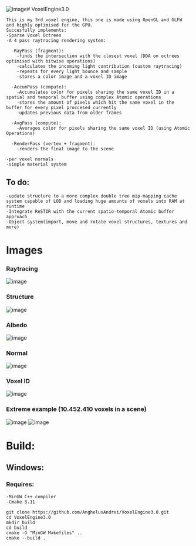 ![image](https://github.com/user-attachments/assets/a9490327-ebea-4086-9ff0-3b72658fab3a)# VoxelEngine3.0
```
This is my 3rd voxel engine, this one is made using OpenGL and GLFW and highly optimised for the GPU.
Succesfully implements:
-Sparse Voxel Octrees
-A 4 pass raytracing rendering system:

  -RayPass (fragment):
    -finds the intersection with the closest voxel (DDA on octrees optimised with bitwise operations)
    -calculates the incoming light contribution (custom raytracing)
    -repeats for every light bounce and sample
    -stores a color image and a voxel ID image

  -AccumPass (compute):
    -Accumulates color for pixels sharing the same voxel ID in a spatial and temporal buffer using complex Atomic operations 
    -stores the amount of pixels which hit the same voxel in the buffer for every pixel proccesed currently
    -updates previous data from older frames

  -AvgPass (compute):
    -Averages color for pixels sharing the same voxel ID (using Atomic Operations)

  -RenderPass (vertex + fragment):
    -renders the final image to the scene

-per voxel normals
-simple material system
```

## To do:
```
-update structure to a more complex double tree mip-mapping cache system capable of LOD and loading huge amounts of voxels into RAM at runtime  
-Integrate ReSTIR with the current spatio-temporal Atomic buffer approach
-Object system(import, move and rotate voxel structures, textures and more)
```

# Images
### Raytracing
![image](https://github.com/user-attachments/assets/0b2da2ea-1eb6-4dfd-adfb-e517fd563a5d)
### Structure
![image](https://github.com/user-attachments/assets/7f2b0241-a7a2-4d2b-bf52-8a2d17f07a6e)
### Albedo
![image](https://github.com/user-attachments/assets/0eabc2e8-b4bd-4705-9486-b4e34ce7797a)
### Normal
![image](https://github.com/user-attachments/assets/1dd7b0a3-8eee-45f0-8f7c-d90cc333fca4)
### Voxel ID
![image](https://github.com/user-attachments/assets/3e0087e9-dcb2-4297-9dd4-77006ab3bf4e)


### Extreme example (10.452.410 voxels in a scene)
![image](https://github.com/user-attachments/assets/b2aafa31-d550-44fe-9f88-e9fee321ce05)
![image](https://github.com/user-attachments/assets/a403150c-f39b-499a-b884-dd5a2aab2afd)


# Build:

## Windows:

### Requires:
```
-MinGW C++ compiler
-Cmake 3.11
```

```
git clone https://github.com/AnghelusAndrei/VoxelEngine3.0.git
cd VoxelEngine3.0
mkdir build
cd build
cmake -G "MinGW Makefiles" ..
cmake --build .
```
